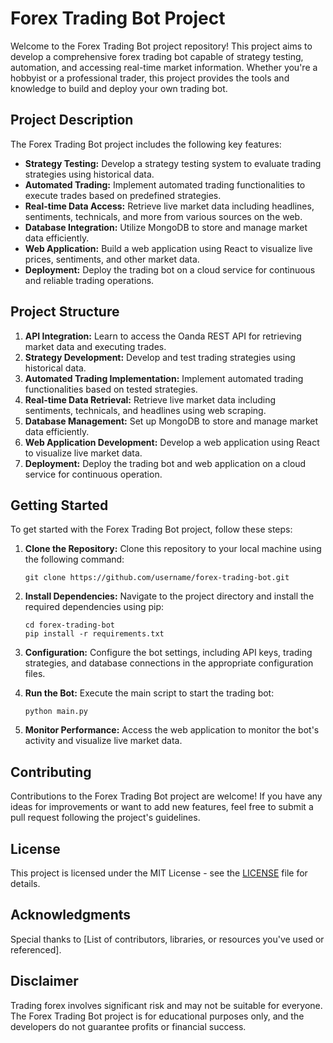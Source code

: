 # Forex Trading Bot Project

Welcome to the Forex Trading Bot project repository! This project aims to develop a comprehensive forex trading bot capable of strategy testing, automation, and accessing real-time market information. Whether you're a hobbyist or a professional trader, this project provides the tools and knowledge to build and deploy your own trading bot.

## Project Description

The Forex Trading Bot project includes the following key features:

- **Strategy Testing:** Develop a strategy testing system to evaluate trading strategies using historical data.
- **Automated Trading:** Implement automated trading functionalities to execute trades based on predefined strategies.
- **Real-time Data Access:** Retrieve live market data including headlines, sentiments, technicals, and more from various sources on the web.
- **Database Integration:** Utilize MongoDB to store and manage market data efficiently.
- **Web Application:** Build a web application using React to visualize live prices, sentiments, and other market data.
- **Deployment:** Deploy the trading bot on a cloud service for continuous and reliable trading operations.

## Project Structure

1. **API Integration:** Learn to access the Oanda REST API for retrieving market data and executing trades.
2. **Strategy Development:** Develop and test trading strategies using historical data.
3. **Automated Trading Implementation:** Implement automated trading functionalities based on tested strategies.
4. **Real-time Data Retrieval:** Retrieve live market data including sentiments, technicals, and headlines using web scraping.
5. **Database Management:** Set up MongoDB to store and manage market data efficiently.
6. **Web Application Development:** Develop a web application using React to visualize live market data.
7. **Deployment:** Deploy the trading bot and web application on a cloud service for continuous operation.

## Getting Started

To get started with the Forex Trading Bot project, follow these steps:

1. **Clone the Repository:** Clone this repository to your local machine using the following command:

    ```
    git clone https://github.com/username/forex-trading-bot.git
    ```

2. **Install Dependencies:** Navigate to the project directory and install the required dependencies using pip:

    ```
    cd forex-trading-bot
    pip install -r requirements.txt
    ```

3. **Configuration:** Configure the bot settings, including API keys, trading strategies, and database connections in the appropriate configuration files.

4. **Run the Bot:** Execute the main script to start the trading bot:

    ```
    python main.py
    ```

5. **Monitor Performance:** Access the web application to monitor the bot's activity and visualize live market data.

## Contributing

Contributions to the Forex Trading Bot project are welcome! If you have any ideas for improvements or want to add new features, feel free to submit a pull request following the project's guidelines.

## License

This project is licensed under the MIT License - see the [LICENSE](LICENSE) file for details.

## Acknowledgments

Special thanks to [List of contributors, libraries, or resources you've used or referenced].

## Disclaimer

Trading forex involves significant risk and may not be suitable for everyone. The Forex Trading Bot project is for educational purposes only, and the developers do not guarantee profits or financial success.
